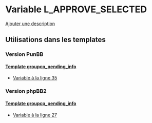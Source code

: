 # Variable L_APPROVE_SELECTED
[Ajouter une description](https://fa-tvars.appspot.com/var/L_APPROVE_SELECTED)

## Utilisations dans les templates

### Version PunBB

#### [Template groupcp_pending_info](punbb/groupcp_pending_info.md)
* [Variable &agrave; la ligne 35](../punbb/groupcp_pending_info.tpl#L35)

### Version phpBB2

#### [Template groupcp_pending_info](subsilver/groupcp_pending_info.md)
* [Variable &agrave; la ligne 27](../subsilver/groupcp_pending_info.tpl#L27)